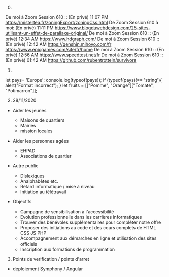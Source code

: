 0. 
De moi à Zoom Session 610 ::  (En privé) 11:07 PM
https://mistertea.fr/zoningExport/zoningCss.html
De Zoom Session 610 à moi:  (En privé) 11:11 PM
https://www.blogduwebdesign.com/25-sites-utilisant-un-effet-de-parallaxe-original/
De moi à Zoom Session 610 ::  (En privé) 12:34 AM
https://www.hdgraph.com/
De moi à Zoom Session 610 ::  (En privé) 12:42 AM
https://genshin.mihoyo.com/fr
https://www.epicgames.com/site/fr/home
De moi à Zoom Session 610 ::  (En privé) 12:56 AM
https://www.speedtest.net/fr
De moi à Zoom Session 610 ::  (En privé) 01:42 AM
https://github.com/rubentrottein/survivors

1. 
let pays= 'Europe';
console.log(typeof(pays));
if (typeof(pays)!== 'string'){
    alert("Format incorrect");
}
let fruits = [["Pomme", "Orange"]["Tomate", "Potimarron"]];

2. 28/11/2020

- Aider les jeunes
    - Maisons de quartiers
    - Mairies
    - mission locales
- Aider les personnes agées
    - EHPAD
    - Associations de quartier
- Autre public
    - Dislexiques
    - Analphabètes etc.
    - Retard informatique / mise à niveau
    - Initiation au télétravail

- Objectifs
    - Campagne de sensibilisation à l'accessibilité
    - Evolution professionnelle dans les carrières informatiques
    - Trouver des bénévoles supplémentaires pour compléter notre offre
    - Proposer des initiations au code et des cours complets de HTML CSS JS PHP
    - Accompagnement aux démarches en ligne et utilisation des sites officiels
    - Inscription aux formations de programmation

3. Points de verification / points d'arret
-   deploiement Symphony / Angular